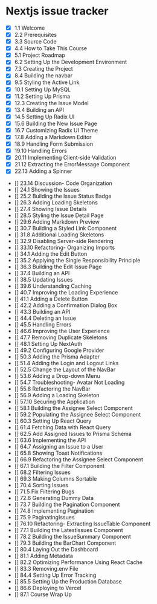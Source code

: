 # Nextjs issue tracker

- [x] 1.1 Welcome
- [x] 2.2 Prerequisites
- [x] 3.3 Source Code
- [x] 4.4 How to Take This Course
- [x] 5.1 Project Roadmap
- [x] 6.2 Setting Up the Development Environment
- [x] 7.3 Creating the Project
- [x] 8.4 Building the navbar
- [x] 9.5 Styling the Active Link
- [x] 10.1 Setting Up MySQL
- [x] 11.2 Setting Up Prisma
- [x] 12.3 Creating the Issue Model
- [x] 13.4 Building an API
- [x] 14.5 Setting Up Radix UI
- [x] 15.6 Building the New Issue Page
- [x] 16.7 Customizing Radix UI Theme
- [x] 17.8 Adding a Markdown Editor
- [x] 18.9 Handling Form Submission
- [x] 19.10 Handling Errors
- [x] 20.11 Implementing Client-side Validation
- [x] 21.12 Extracting the ErrorMessage Component
- [x] 22.13 Adding a Spinner
- [] 23.14 Discussion- Code Organization
- [] 24.1 Showing the Issues
- [] 25.2 Building the Issue Status Badge
- [] 26.3 Adding Loading Skeletons
- [] 27.4 Showing Issue Details
- [] 28.5 Styling the Issue Detail Page
- [] 29.6 Adding Markdown Preview
- [] 30.7 Building a Styled Link Component
- [] 31.8 Additional Loading Skeletons
- [] 32.9 Disabling Server-side Rendering
- [] 33.10 Refactoring- Organizing Imports
- [] 34.1 Adding the Edit Button
- [] 35.2 Applying the Single Responsibility Principle
- [] 36.3 Building the Edit Issue Page
- [] 37.4 Building an API
- [] 38.5 Updating Issues
- [] 39.6 Understanding Caching
- [] 40.7 Improving the Loading Experience
- [] 41.1 Adding a Delete Button
- [] 42.2 Adding a Confirmation Dialog Box
- [] 43.3 Building an API
- [] 44.4 Deleting an Issue
- [] 45.5 Handling Errors
- [] 46.6 Improving the User Experience
- [] 47.7 Removing Duplicate Skeletons
- [] 48.1 Setting Up NextAuth
- [] 49.2 Configuring Google Provider
- [] 50.3 Adding the Prisma Adapter
- [] 51.4 Adding the Login and Logout Links
- [] 52.5 Change the Layout of the NavBar
- [] 53.6 Adding a Drop-down Menu
- [] 54.7 Troubleshooting- Avatar Not Loading
- [] 55.8 Refactoring the NavBar
- [] 56.9 Adding a Loading Skeleton
- [] 57.10 Securing the Application
- [] 58.1 Building the Assignee Select Component
- [] 59.2 Populating the Assignee Select Component
- [] 60.3 Setting Up React Query
- [] 61.4 Fetching Data with React Query
- [] 62.5 Add Assigned Issues to Prisma Schema
- [] 63.6 Implementing the API
- [] 64.7 Assigning an Issue to a User
- [] 65.8 Showing Toast Notifications
- [] 66.9 Refactoring the Assignee Select Component
- [] 67.1 Building the Filter Component
- [] 68.2 Filtering Issues
- [] 69.3 Making Columns Sortable
- [] 70.4 Sorting Issues
- [] 71.5 Fix Filtering Bugs
- [] 72.6 Generating Dummy Data
- [] 73.7 Building the Pagination Component
- [] 74.8 Implementing Pagination
- [] 75.9 PaginatingIssues
- [] 76.10 Refactoring- Extracting IssueTable Component
- [] 77.1 Building the LatestIssues Component
- [] 78.2 Building the IssueSummary Component
- [] 79.3 Building the BarChart Component
- [] 80.4 Laying Out the Dashboard
- [] 81.1 Adding Metadata
- [] 82.2 Optimizing Performance Using React Cache
- [] 83.3 Removing.env File
- [] 84.4 Setting Up Error Tracking
- [] 85.5 Setting Up the Production Database
- [] 86.6 Deploying to Vercel
- [] 87.1 Course Wrap Up
